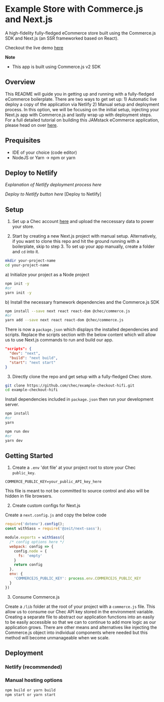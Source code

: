 # Example Store with Commerce.js and Next.js 

A high-fidelity fully-fledged eCommerce store built using the Commerce.js SDK and Next.js (an SSR frameworked based on React).

Checkout the live demo [here]()

**Note**
- This app is built using Commerce.js v2 SDK

## Overview

This README will guide you in getting up and running with a fully-fledged eCommerce boilerplate. There are two ways to get set up: 1) Automatic live deploy a copy of the application via Netlify 2) Manual setup and deployment process. In this option, we will be focusing on the initial setup, injecting your Next.js app with Commerce.js and lastly wrap up with deployment steps. For a full detailed tutorial on building this JAMstack eCommerce application, please head on over [here]().

## Prequisites

- IDE of your choice (code editor)
- NodeJS or Yarn → npm or yarn

## Deploy to Netlify 

*Explanation of Netlify deployment process here*

*Deploy to Netlify button here*
[Deploy to Netlify]

## Setup

1. Set up a Chec account [here]() and upload the neccessary data to power your store.

2. Start by creating a new Next.js project with manual setup. Alternatively, if you want to clone this repo and hit the ground running with a boilerplate, skip to step 3. To set up your app manually, create a folder and `cd` into it.

```bash
mkdir your-project-name
cd your-project-name
```

a) Initialize your project as a Node project
```bash
npm init -y
#or 
yarn init -y
```

b) Install the necessary framework dependencies and the Commerce.js SDK
```bash
npm install --save next react react-dom @chec/commerce.js
#or
yarn add --save next react react-dom @chec/commerce.js
```

There is now a `package.json` which displays the installed dependencies and scripts. Replace the scripts section with the below content which will allow us to use Next.js commands to run and build our app.
```json
"scripts": {
  "dev": "next",
  "build": "next build",
  "start": "next start"
}
```

3. Directly clone the repo and get setup with a fully-fledged Chec store.

```bash
git clone https://github.com/chec/example-checkout-hifi.git
cd example-checkout-hifi
```

Install dependencies included in `package.json` then run your development server.
```bash
npm install
#or
yarn

npm run dev
#or
yarn dev
```

## Getting Started

1. Create a `.env` 'dot file' at your project root to store your Chec `public_key`. 

```
COMMERCE_PUBLIC_KEY=your_public_API_key_here
```

This file is meant to not be committed to source control and also will be hidden in file browsers.

2. Create custom configs for Next.js

Create a `next.config.js` and copy the below code

```js
require('dotenv').config();
const withSass = require('@zeit/next-sass');

module.exports = withSass({
  /* config options here */
  webpack: config => {
    config.node = {
      fs: 'empty'
    }
    return config
  },
  env: {
    'COMMERCEJS_PUBLIC_KEY': process.env.COMMERCEJS_PUBLIC_KEY
  }
})
```

3. Consume Commerce.js

Create a `/lib` folder at the root of your project with a `commerce.js` file. This allow us to consume our Chec API key stored in the environment variable. Creating a separate file to abstract our application functions into an easily to be easily accessible so that we can to continue to add more logic as our application grows. There are other means and alternatives like injecting the Commerce.js object into individual components where needed but this method will become unmanageable when we scale. 

## Deployment

### Netlify (recommended)

### Manual hosting options

```bash
npm build or yarn build
npm start or yarn start
```